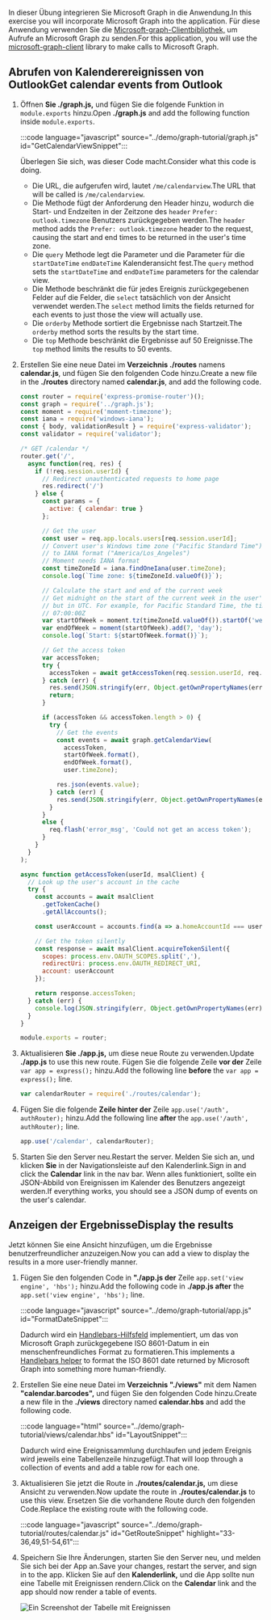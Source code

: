 <!-- markdownlint-disable MD002 MD041 -->

<span data-ttu-id="0761a-101">In dieser Übung integrieren Sie Microsoft Graph in die Anwendung.</span><span class="sxs-lookup"><span data-stu-id="0761a-101">In this exercise you will incorporate Microsoft Graph into the application.</span></span> <span data-ttu-id="0761a-102">Für diese Anwendung verwenden Sie die [Microsoft-graph-Clientbibliothek,](https://github.com/microsoftgraph/msgraph-sdk-javascript) um Aufrufe an Microsoft Graph zu senden.</span><span class="sxs-lookup"><span data-stu-id="0761a-102">For this application, you will use the [microsoft-graph-client](https://github.com/microsoftgraph/msgraph-sdk-javascript) library to make calls to Microsoft Graph.</span></span>

## <a name="get-calendar-events-from-outlook"></a><span data-ttu-id="0761a-103">Abrufen von Kalenderereignissen von Outlook</span><span class="sxs-lookup"><span data-stu-id="0761a-103">Get calendar events from Outlook</span></span>

1. <span data-ttu-id="0761a-104">Öffnen **Sie ./graph.js,** und fügen Sie die folgende Funktion in `module.exports` hinzu.</span><span class="sxs-lookup"><span data-stu-id="0761a-104">Open **./graph.js** and add the following function inside `module.exports`.</span></span>

    :::code language="javascript" source="../demo/graph-tutorial/graph.js" id="GetCalendarViewSnippet":::

    <span data-ttu-id="0761a-105">Überlegen Sie sich, was dieser Code macht.</span><span class="sxs-lookup"><span data-stu-id="0761a-105">Consider what this code is doing.</span></span>

    - <span data-ttu-id="0761a-106">Die URL, die aufgerufen wird, lautet `/me/calendarview`.</span><span class="sxs-lookup"><span data-stu-id="0761a-106">The URL that will be called is `/me/calendarview`.</span></span>
    - <span data-ttu-id="0761a-107">Die Methode fügt der Anforderung den Header hinzu, wodurch die Start- und Endzeiten in der Zeitzone des `header` `Prefer: outlook.timezone` Benutzers zurückgegeben werden.</span><span class="sxs-lookup"><span data-stu-id="0761a-107">The `header` method adds the `Prefer: outlook.timezone` header to the request, causing the start and end times to be returned in the user's time zone.</span></span>
    - <span data-ttu-id="0761a-108">Die `query` Methode legt die Parameter und die Parameter für die `startDateTime` `endDateTime` Kalenderansicht fest.</span><span class="sxs-lookup"><span data-stu-id="0761a-108">The `query` method sets the `startDateTime` and `endDateTime` parameters for the calendar view.</span></span>
    - <span data-ttu-id="0761a-109">Die Methode beschränkt die für jedes Ereignis zurückgegebenen Felder auf die Felder, die `select` tatsächlich von der Ansicht verwendet werden.</span><span class="sxs-lookup"><span data-stu-id="0761a-109">The `select` method limits the fields returned for each events to just those the view will actually use.</span></span>
    - <span data-ttu-id="0761a-110">Die `orderby` Methode sortiert die Ergebnisse nach Startzeit.</span><span class="sxs-lookup"><span data-stu-id="0761a-110">The `orderby` method sorts the results by the start time.</span></span>
    - <span data-ttu-id="0761a-111">Die `top` Methode beschränkt die Ergebnisse auf 50 Ereignisse.</span><span class="sxs-lookup"><span data-stu-id="0761a-111">The `top` method limits the results to 50 events.</span></span>

1. <span data-ttu-id="0761a-112">Erstellen Sie eine neue Datei im **Verzeichnis ./routes** namens **calendar.js**, und fügen Sie den folgenden Code hinzu.</span><span class="sxs-lookup"><span data-stu-id="0761a-112">Create a new file in the **./routes** directory named **calendar.js**, and add the following code.</span></span>

    ```javascript
    const router = require('express-promise-router')();
    const graph = require('../graph.js');
    const moment = require('moment-timezone');
    const iana = require('windows-iana');
    const { body, validationResult } = require('express-validator');
    const validator = require('validator');

    /* GET /calendar */
    router.get('/',
      async function(req, res) {
        if (!req.session.userId) {
          // Redirect unauthenticated requests to home page
          res.redirect('/')
        } else {
          const params = {
            active: { calendar: true }
          };

          // Get the user
          const user = req.app.locals.users[req.session.userId];
          // Convert user's Windows time zone ("Pacific Standard Time")
          // to IANA format ("America/Los_Angeles")
          // Moment needs IANA format
          const timeZoneId = iana.findOneIana(user.timeZone);
          console.log(`Time zone: ${timeZoneId.valueOf()}`);

          // Calculate the start and end of the current week
          // Get midnight on the start of the current week in the user's timezone,
          // but in UTC. For example, for Pacific Standard Time, the time value would be
          // 07:00:00Z
          var startOfWeek = moment.tz(timeZoneId.valueOf()).startOf('week').utc();
          var endOfWeek = moment(startOfWeek).add(7, 'day');
          console.log(`Start: ${startOfWeek.format()}`);

          // Get the access token
          var accessToken;
          try {
            accessToken = await getAccessToken(req.session.userId, req.app.locals.msalClient);
          } catch (err) {
            res.send(JSON.stringify(err, Object.getOwnPropertyNames(err)));
            return;
          }

          if (accessToken && accessToken.length > 0) {
            try {
              // Get the events
              const events = await graph.getCalendarView(
                accessToken,
                startOfWeek.format(),
                endOfWeek.format(),
                user.timeZone);

              res.json(events.value);
            } catch (err) {
              res.send(JSON.stringify(err, Object.getOwnPropertyNames(err)));
            }
          }
          else {
            req.flash('error_msg', 'Could not get an access token');
          }
        }
      }
    );

    async function getAccessToken(userId, msalClient) {
      // Look up the user's account in the cache
      try {
        const accounts = await msalClient
          .getTokenCache()
          .getAllAccounts();

        const userAccount = accounts.find(a => a.homeAccountId === userId);

        // Get the token silently
        const response = await msalClient.acquireTokenSilent({
          scopes: process.env.OAUTH_SCOPES.split(','),
          redirectUri: process.env.OAUTH_REDIRECT_URI,
          account: userAccount
        });

        return response.accessToken;
      } catch (err) {
        console.log(JSON.stringify(err, Object.getOwnPropertyNames(err)));
      }
    }

    module.exports = router;
    ```

1. <span data-ttu-id="0761a-113">Aktualisieren **Sie ./app.js,** um diese neue Route zu verwenden.</span><span class="sxs-lookup"><span data-stu-id="0761a-113">Update **./app.js** to use this new route.</span></span> <span data-ttu-id="0761a-114">Fügen Sie die folgende Zeile **vor der** Zeile `var app = express();` hinzu.</span><span class="sxs-lookup"><span data-stu-id="0761a-114">Add the following line **before** the `var app = express();` line.</span></span>

    ```javascript
    var calendarRouter = require('./routes/calendar');
    ```

1. <span data-ttu-id="0761a-115">Fügen Sie die folgende **Zeile hinter der** Zeile `app.use('/auth', authRouter);` hinzu.</span><span class="sxs-lookup"><span data-stu-id="0761a-115">Add the following line **after** the `app.use('/auth', authRouter);` line.</span></span>

    ```javascript
    app.use('/calendar', calendarRouter);
    ```

1. <span data-ttu-id="0761a-116">Starten Sie den Server neu.</span><span class="sxs-lookup"><span data-stu-id="0761a-116">Restart the server.</span></span> <span data-ttu-id="0761a-117">Melden Sie sich an, und klicken **Sie** in der Navigationsleiste auf den Kalenderlink.</span><span class="sxs-lookup"><span data-stu-id="0761a-117">Sign in and click the **Calendar** link in the nav bar.</span></span> <span data-ttu-id="0761a-118">Wenn alles funktioniert, sollte ein JSON-Abbild von Ereignissen im Kalender des Benutzers angezeigt werden.</span><span class="sxs-lookup"><span data-stu-id="0761a-118">If everything works, you should see a JSON dump of events on the user's calendar.</span></span>

## <a name="display-the-results"></a><span data-ttu-id="0761a-119">Anzeigen der Ergebnisse</span><span class="sxs-lookup"><span data-stu-id="0761a-119">Display the results</span></span>

<span data-ttu-id="0761a-120">Jetzt können Sie eine Ansicht hinzufügen, um die Ergebnisse benutzerfreundlicher anzuzeigen.</span><span class="sxs-lookup"><span data-stu-id="0761a-120">Now you can add a view to display the results in a more user-friendly manner.</span></span>

1. <span data-ttu-id="0761a-121">Fügen Sie den folgenden Code in **"./app.js der** Zeile `app.set('view engine', 'hbs');` hinzu.</span><span class="sxs-lookup"><span data-stu-id="0761a-121">Add the following code in **./app.js after** the `app.set('view engine', 'hbs');` line.</span></span>

    :::code language="javascript" source="../demo/graph-tutorial/app.js" id="FormatDateSnippet":::

    <span data-ttu-id="0761a-122">Dadurch wird ein [Handlebars-Hilfsfeld](http://handlebarsjs.com/#helpers) implementiert, um das von Microsoft Graph zurückgegebene ISO 8601-Datum in ein menschenfreundliches Format zu formatieren.</span><span class="sxs-lookup"><span data-stu-id="0761a-122">This implements a [Handlebars helper](http://handlebarsjs.com/#helpers) to format the ISO 8601 date returned by Microsoft Graph into something more human-friendly.</span></span>

1. <span data-ttu-id="0761a-123">Erstellen Sie eine neue Datei im **Verzeichnis "./views"** mit dem Namen **"calendar.barcodes",** und fügen Sie den folgenden Code hinzu.</span><span class="sxs-lookup"><span data-stu-id="0761a-123">Create a new file in the **./views** directory named **calendar.hbs** and add the following code.</span></span>

    :::code language="html" source="../demo/graph-tutorial/views/calendar.hbs" id="LayoutSnippet":::

    <span data-ttu-id="0761a-124">Dadurch wird eine Ereignissammlung durchlaufen und jedem Ereignis wird jeweils eine Tabellenzeile hinzugefügt.</span><span class="sxs-lookup"><span data-stu-id="0761a-124">That will loop through a collection of events and add a table row for each one.</span></span>

1. <span data-ttu-id="0761a-125">Aktualisieren Sie jetzt die Route in **./routes/calendar.js,** um diese Ansicht zu verwenden.</span><span class="sxs-lookup"><span data-stu-id="0761a-125">Now update the route in **./routes/calendar.js** to use this view.</span></span> <span data-ttu-id="0761a-126">Ersetzen Sie die vorhandene Route durch den folgenden Code.</span><span class="sxs-lookup"><span data-stu-id="0761a-126">Replace the existing route with the following code.</span></span>

    :::code language="javascript" source="../demo/graph-tutorial/routes/calendar.js" id="GetRouteSnippet" highlight="33-36,49,51-54,61":::

1. <span data-ttu-id="0761a-127">Speichern Sie Ihre Änderungen, starten Sie den Server neu, und melden Sie sich bei der App an.</span><span class="sxs-lookup"><span data-stu-id="0761a-127">Save your changes, restart the server, and sign in to the app.</span></span> <span data-ttu-id="0761a-128">Klicken Sie auf den **Kalenderlink,** und die App sollte nun eine Tabelle mit Ereignissen rendern.</span><span class="sxs-lookup"><span data-stu-id="0761a-128">Click on the **Calendar** link and the app should now render a table of events.</span></span>

    ![Ein Screenshot der Tabelle mit Ereignissen](./images/add-msgraph-01.png)
